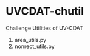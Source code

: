 UVCDAT-chutil
=============

Challenge Utilities of UV-CDAT

  1. area_utils.py
  2. nonrect_utils.py 
